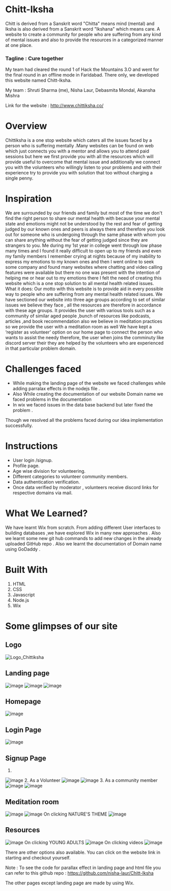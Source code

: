 # Chitt-Iksha 
Chitt is derived from a Sanskrit word "Chitta" means mind (mental) and Iksha is also derived from a Sanskrit word "Ikshana" which means care.
A website to create a community for people who are suffering from any kind of mental issues and also to provide the resources in a categorized manner at one place.
### Tagline : Cure together

My team had cleared the round 1 of Hack the Mountains 3.O and went for the final round in an offline mode in Faridabad. There only, we developed this website named Chitt-Iksha.

My team : Shruti Sharma (me), Nisha Laur, Debasmita Mondal, Akansha Mishra

Link for the website : http://www.chittiksha.co/

# Overview
Chittiksha is a one stop website which caters all the issues faced by a person who is suffering mentally .Many websites can be found on web which just connects you with a mentor and allows you to attend paid sessions but here we first provide you with all the resources which will provide useful to overcome that mental issue and additionally we connect you with the volunteers who willingly listen to your problems and with their experience try to provide you with solution that too without charging a single penny.

# Inspiration
We are surrounded by our friends and family but most of the time we don't find the right person to share our mental health with because your mental state and emotions might not be understood by the rest and fear of getting judged by our known ones and peers is always there and therefore you look out for someone who is undergoing through the same phase with whom you can share anything without the fear of getting judged since they are strangers to you. Me during my 1st year in college went through low phase many times and I found it really difficult to open up to my friends and even my family members I remember crying at nights because of my inability to express my emotions to my known ones and then I went online to seek some company and found many websites where chatting and video calling features were available but there no one was present with the intention of helping me or hear out to my emotions there I felt the need of creating this website which is a one stop solution to all mental health related issues. What it does: Our motto with this website is to provide aid in every possible way to people who are suffering from any mental health related issues. We have sectioned our website into three age groups according to set of similar issues we believe they face , all the resources are therefore in accordance with these age groups. It provides the user with various tools such as a community of similar aged people ,bunch of resources like podcasts, articles ,and book recommendation also we believe in meditation practices so we provide the user with a meditation room as well We have kept a ‘register as volunteer’ option on our home page to connect the person who wants to assist the needy therefore, the user when joins the comminuty like discord server their they are helped by the volunteers who are experienced in that particular problem domain.

# Challenges faced
* While making the landing page of the website we faced challenges while adding parralax effects in the nodejs file .
* Also While creating the documentation of our website Domain name we faced problems in the documentation
* In wix we faced issues in the data base backend but later fixed the problem .

Though we resolved all the problems faced during our idea implementation successfully.

# Instructions
- User login /signup.
- Profile page.
- Age wise division for volunteering.
- Different categories to volunteer community members.
- Data authentication verification.
- Once data verified by moderator , volunteers receive discord links for respective domains via mail.

# What We Learned?
We have learnt Wix from scratch. From adding different User interfaces to building databases ,we have explored Wix in many new approaches . Also we learnt some new git hub commands to add new changes in the already uploaded GitHub repo . Also we learnt the documentation of Domain name using GoDaddy .

# Built With
1. HTML
2. CSS
3. Javascript
4. Node.js
5. Wix

# Some glimpses of our site

## Logo
![Logo_Chittiksha](https://user-images.githubusercontent.com/53565103/193034125-7c8aabc8-4523-4d0c-97a7-ae7df941c33d.png)


## Landing page
![image](https://user-images.githubusercontent.com/53565103/193032455-8d5bda45-a5d3-4307-a004-84659dc338c3.png)
![image](https://user-images.githubusercontent.com/53565103/193032553-edc92dc6-04d4-425c-a63e-a6b263cb5a02.png)
![image](https://user-images.githubusercontent.com/53565103/193032625-92099a3b-ca08-4214-9643-9222e6040952.png)

## Homepage
![image](https://user-images.githubusercontent.com/53565103/193032853-58cd523a-7b76-4ece-99a2-997e94d38c9f.png)

## Login Page
![image](https://user-images.githubusercontent.com/53565103/193033087-d834c56a-620e-46c0-8a4f-6a5ca4b28f27.png)

## Signup Page
1.
![image](https://user-images.githubusercontent.com/53565103/193033261-b5a6bf70-4638-4fec-b226-0fd7f09df26c.png)
2. As a Volunteer
![image](https://user-images.githubusercontent.com/53565103/193033471-95ca847c-93cb-4546-b792-a1c4e21166de.png)
![image](https://user-images.githubusercontent.com/53565103/193033690-fde3da78-86ba-41c7-b462-c949b8fe72aa.png)
3. As a community member
![image](https://user-images.githubusercontent.com/53565103/193033877-0bfbdaf1-81d2-4456-a05a-9e81aaf07ac6.png)
![image](https://user-images.githubusercontent.com/53565103/193033939-20937aab-0626-4aa1-bb68-c1e0690f74bd.png)

## Meditation room
![image](https://user-images.githubusercontent.com/53565103/193034416-f85e69b4-89b5-412b-80b1-dcb89cba8e96.png)
![image](https://user-images.githubusercontent.com/53565103/193034648-f0c952d9-4888-4a91-8585-7b8288d8af9f.png)
On clicking NATURE'S THEME
![image](https://user-images.githubusercontent.com/53565103/193034734-5e75e208-861e-4411-9302-a6213503de57.png)

## Resources
![image](https://user-images.githubusercontent.com/53565103/193037759-1f620a84-1c73-4614-97d7-4fbc70037170.png)
On clicking YOUNG ADULTS
![image](https://user-images.githubusercontent.com/53565103/193037815-87228976-9513-4524-9f99-c6df630c8213.png)
On clicking videos
![image](https://user-images.githubusercontent.com/53565103/193037991-1a7b92e0-d161-43f3-a30b-1111a476c80b.png)

There are other options also available. You can click on the website link in starting and checkout yourself.

Note : To see the code for parallax effect in landing page and html file you can refer to this github repo : https://github.com/nisha-laur/Chitt-Iksha

The other pages except landing page are made by using Wix.
